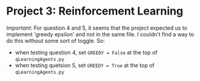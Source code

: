 # Project 3: Reinforcement Learning

*Important*: For question 4 and 5, it seems that the project expected us to implement 'greedy epsilon' and not in the same file. I couldn't find a way to do this without some sort of toggle. So:

- when testing question 4, set `GREEDY = False` at the top of `qLearningAgents.py`
- when testing quetsion 5, set `GREEDY = True` at the top of `qLearningAgents.py`